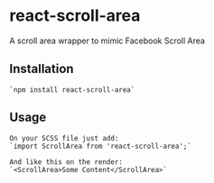 # react-scroll-area

A scroll area wrapper to mimic Facebook Scroll Area

## Installation

    `npm install react-scroll-area`

## Usage

    On your SCSS file just add:
    `import ScrollArea from 'react-scroll-area';`

    And like this on the render:
    `<ScrollArea>Some Content</ScrollArea>`
